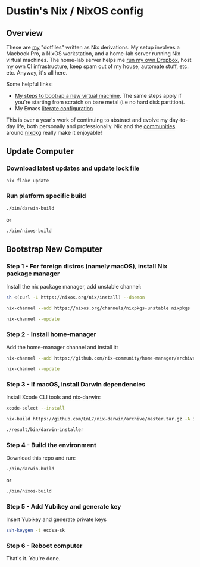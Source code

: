 # Dustin's Nix / NixOS config

## Overview

These are [my](https://twitter.com/dustinhlyons) "dotfiles" written as Nix derivations. My setup involves a Macbook Pro, a NixOS workstation, and a home-lab server running Nix virtual machines. The home-lab server helps me [run my own Dropbox](https://github.com/dustinlyons/nixos-config/blob/34ef42b35b4320c1487ad795a5a34f8a65aefc2d/vm/syncthing/configuration.nix), host my own CI infrastructure, keep spam out of my house, automate stuff, etc. etc. Anyway, it's all here.

Some helpful links:
* [My steps to bootrap a new virtual machine](https://github.com/dustinlyons/nixos-config/tree/34ef42b35b4320c1487ad795a5a34f8a65aefc2d/vm). The same steps apply if you're starting from scratch on bare metal (i.e no hard disk partition).
* My Emacs [literate configuration](https://github.com/dustinlyons/nixos-config/blob/34ef42b35b4320c1487ad795a5a34f8a65aefc2d/common/config/emacs/Emacs.org)

This is over a year's work of continuing to abstract and evolve my day-to-day life, both personally and professionally. Nix and the [communities](https://github.com/nix-community/emacs-overlay) around [nixpkg](https://github.com/NixOS/nixpkgs) really make it enjoyable!

## Update Computer

### Download latest updates and update lock file
```sh
nix flake update
```
### Run platform specific build
```sh
./bin/darwin-build
```
or
```sh
./bin/nixos-build
```

## Bootstrap New Computer

### Step 1 - For foreign distros (namely macOS), install Nix package manager
Install the nix package manager, add unstable channel:
```sh
sh <(curl -L https://nixos.org/nix/install) --daemon
```
```sh
nix-channel --add https://nixos.org/channels/nixpkgs-unstable nixpkgs
```
```sh
nix-channel --update
```

### Step 2 - Install home-manager
Add the home-manager channel and install it:
```sh
nix-channel --add https://github.com/nix-community/home-manager/archive/master.tar.gz home-manager
```
```sh
nix-channel --update
```

### Step 3 - If macOS, install Darwin dependencies
Install Xcode CLI tools and nix-darwin:
```sh
xcode-select --install
```
```sh
nix-build https://github.com/LnL7/nix-darwin/archive/master.tar.gz -A installer
```
```sh
./result/bin/darwin-installer
```

### Step 4 - Build the environment
Download this repo and run:
```sh
./bin/darwin-build
```
or
```sh
./bin/nixos-build
```

### Step 5 - Add Yubikey and generate key
Insert Yubikey and generate private keys
```sh
ssh-keygen -t ecdsa-sk
```

### Step 6 - Reboot computer
That's it. You're done.
